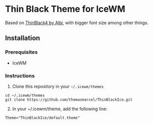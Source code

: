 # Thin Black Theme for IceWM

Based on [ThinBlack4 by Albi](https://ubuntuforums.org/showthread.php?t=321994&s=5dc13264529a0a49a7a0b5ba93c02804), with bigger font size among other things.  

## Installation

### Prerequisites

- IceWM  

### Instructions

1. Clone this repository in your `~/.icewm/themes`  
  ```shell
  cd ~/.icewm/themes  
  git clone https://github.com/thomasmarcel/ThinBlackIce.git
  ```
2. In your ~/.icewm/theme, add the following line:  
  ```shell
  Theme="ThinBlackIce/default.theme"

  ```
